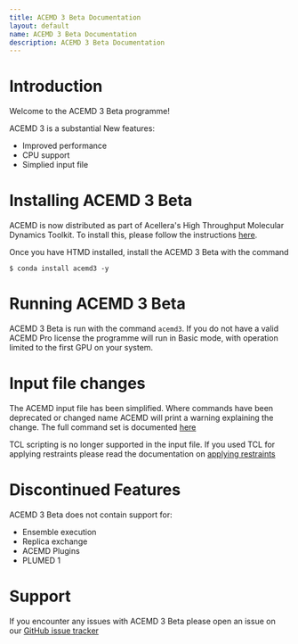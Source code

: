 ```yaml
---
title: ACEMD 3 Beta Documentation
layout: default
name: ACEMD 3 Beta Documentation
description: ACEMD 3 Beta Documentation
---
```


# Introduction

Welcome to the ACEMD 3 Beta programme! 

ACEMD 3 is a substantial 
New features:
 * Improved performance
 * CPU support
 * Simplied input file

# Installing ACEMD 3 Beta

ACEMD is now distributed as part of Acellera's High Throughput Molecular Dynamics Toolkit. To install this, please follow the instructions [here](https://www.htmd.org/academic-download.html). 

Once you have HTMD installed, install the ACEMD 3 Beta with the command
```
$ conda install acemd3 -y
```

# Running ACEMD 3 Beta

ACEMD 3 Beta is run with the command ```acemd3```. If you do not have a valid ACEMD Pro license the programme will run in Basic mode, with operation limited to the first GPU on your system.

# Input file changes

The ACEMD input file has been simplified. Where commands have been deprecated or changed name ACEMD will print a warning explaining the change. The full command set is documented [here](/acemd3/commands.md) 

TCL scripting is no longer supported in the input file. If you used TCL for applying restraints please read the documentation on [applying restraints](/acemd3/restraints.md)

# Discontinued Features

ACEMD 3 Beta does not contain support for:
 * Ensemble execution
 * Replica exchange
 * ACEMD Plugins
 * PLUMED 1

# Support

If you encounter any issues with ACEMD 3 Beta please open an issue on our [GitHub issue tracker](https://github.com/acellera/acemd_issues/issues)
